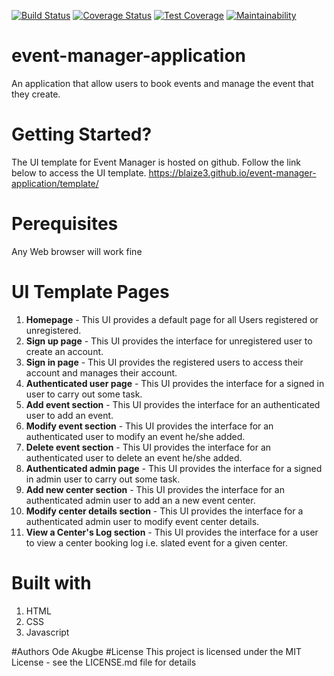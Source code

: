[![Build Status](https://travis-ci.org/Blaize3/event-manager-application.svg?branch=develop)](https://travis-ci.org/Blaize3/event-manager-application)
[![Coverage Status](https://coveralls.io/repos/github/Blaize3/event-manager-application/badge.svg)](https://coveralls.io/github/Blaize3/event-manager-application)
[![Test Coverage](https://api.codeclimate.com/v1/badges/97325a6ae6add5a20a23/test_coverage)](https://codeclimate.com/github/Blaize3/event-manager-application/test_coverage)
[![Maintainability](https://api.codeclimate.com/v1/badges/97325a6ae6add5a20a23/maintainability)](https://codeclimate.com/github/Blaize3/event-manager-application/maintainability)

# event-manager-application
An application that allow users to book events and manage the event that they create.
# Getting Started?
The UI template for Event Manager is hosted on github. Follow the link below to access the UI template.
       https://blaize3.github.io/event-manager-application/template/
# Perequisites
Any Web browser will work fine 
# UI Template Pages
1. **Homepage** - This UI provides a default page for all Users registered or unregistered. 
2. **Sign up page** - This UI provides the interface for unregistered user to create an account.
3. **Sign in page** - This UI provides the registered users to access their account and manages their account.
4. **Authenticated user page** - This UI provides the interface for a signed in user to carry out some task.
5. **Add event section** - This UI provides the interface for an authenticated user to add an event.
6. **Modify event section** - This UI provides the interface for an authenticated user to modify an event he/she added.
7. **Delete event section** - This UI provides the interface for an authenticated user to delete an event he/she added.
8. **Authenticated admin page** - This UI provides the interface for a signed in admin user to carry out some task.
9.  **Add new center section** - This UI provides the interface for an authenticated admin user to add an a new event center.
10. **Modify center details section** - This UI provides the interface for a authenticated admin user to modify event center details.
11. **View a Center's Log section** - This UI provides the interface for a user to view a center booking log i.e. slated event for a given center.

# Built with
1. HTML
2. CSS
3. Javascript

#Authors
  Ode Akugbe
#License
This project is licensed under the MIT License - see the LICENSE.md file for details

